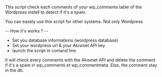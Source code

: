 This script check each comments of your wp_comments table of the Wordpress install to detect if it's a spam.

You can easely use this script for other systems. Not only Wordpress

-- How it's works ? --

- Set you database informations (wordpress database)
- Set your wordpress url & your Akismet API key
- launch the script in comand line.

It will check every comments with the Akismet API and delete the comment if it's a spam in wp_comments et wp_commentmeta. Else, the comment stay in the db.